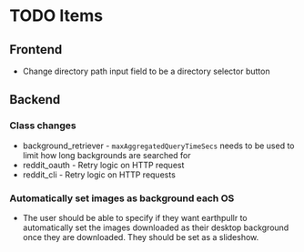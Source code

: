 # TODO Items

## Frontend
- Change directory path input field to be a directory selector button

## Backend

### Class changes
- background_retriever - `maxAggregatedQueryTimeSecs` needs to be used to limit how long backgrounds are searched for
- reddit_oauth - Retry logic on HTTP request
- reddit_cli - Retry logic on HTTP requests

### Automatically set images as background each OS
- The user should be able to specify if they want earthpullr to automatically set the images downloaded
as their desktop background once they are downloaded. They should be set as a slideshow.